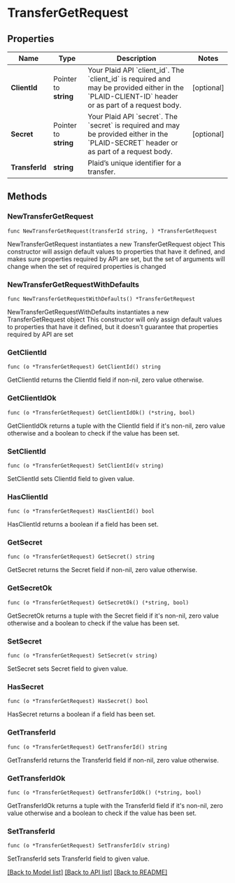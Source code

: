 # TransferGetRequest

## Properties

Name | Type | Description | Notes
------------ | ------------- | ------------- | -------------
**ClientId** | Pointer to **string** | Your Plaid API &#x60;client_id&#x60;. The &#x60;client_id&#x60; is required and may be provided either in the &#x60;PLAID-CLIENT-ID&#x60; header or as part of a request body. | [optional] 
**Secret** | Pointer to **string** | Your Plaid API &#x60;secret&#x60;. The &#x60;secret&#x60; is required and may be provided either in the &#x60;PLAID-SECRET&#x60; header or as part of a request body. | [optional] 
**TransferId** | **string** | Plaid’s unique identifier for a transfer. | 

## Methods

### NewTransferGetRequest

`func NewTransferGetRequest(transferId string, ) *TransferGetRequest`

NewTransferGetRequest instantiates a new TransferGetRequest object
This constructor will assign default values to properties that have it defined,
and makes sure properties required by API are set, but the set of arguments
will change when the set of required properties is changed

### NewTransferGetRequestWithDefaults

`func NewTransferGetRequestWithDefaults() *TransferGetRequest`

NewTransferGetRequestWithDefaults instantiates a new TransferGetRequest object
This constructor will only assign default values to properties that have it defined,
but it doesn't guarantee that properties required by API are set

### GetClientId

`func (o *TransferGetRequest) GetClientId() string`

GetClientId returns the ClientId field if non-nil, zero value otherwise.

### GetClientIdOk

`func (o *TransferGetRequest) GetClientIdOk() (*string, bool)`

GetClientIdOk returns a tuple with the ClientId field if it's non-nil, zero value otherwise
and a boolean to check if the value has been set.

### SetClientId

`func (o *TransferGetRequest) SetClientId(v string)`

SetClientId sets ClientId field to given value.

### HasClientId

`func (o *TransferGetRequest) HasClientId() bool`

HasClientId returns a boolean if a field has been set.

### GetSecret

`func (o *TransferGetRequest) GetSecret() string`

GetSecret returns the Secret field if non-nil, zero value otherwise.

### GetSecretOk

`func (o *TransferGetRequest) GetSecretOk() (*string, bool)`

GetSecretOk returns a tuple with the Secret field if it's non-nil, zero value otherwise
and a boolean to check if the value has been set.

### SetSecret

`func (o *TransferGetRequest) SetSecret(v string)`

SetSecret sets Secret field to given value.

### HasSecret

`func (o *TransferGetRequest) HasSecret() bool`

HasSecret returns a boolean if a field has been set.

### GetTransferId

`func (o *TransferGetRequest) GetTransferId() string`

GetTransferId returns the TransferId field if non-nil, zero value otherwise.

### GetTransferIdOk

`func (o *TransferGetRequest) GetTransferIdOk() (*string, bool)`

GetTransferIdOk returns a tuple with the TransferId field if it's non-nil, zero value otherwise
and a boolean to check if the value has been set.

### SetTransferId

`func (o *TransferGetRequest) SetTransferId(v string)`

SetTransferId sets TransferId field to given value.



[[Back to Model list]](../README.md#documentation-for-models) [[Back to API list]](../README.md#documentation-for-api-endpoints) [[Back to README]](../README.md)


